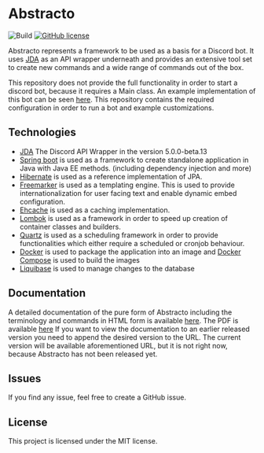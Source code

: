 # Abstracto

![Build](https://github.com/Sheldan/abstracto/workflows/Execute%20Build/badge.svg)
[![GitHub license](https://img.shields.io/github/license/Sheldan/abstracto)](https://github.com/Sheldan/abstracto/blob/master/LICENSE)


Abstracto represents a framework to be used as a basis for a Discord bot. It uses [JDA](https://github.com/DV8FromTheWorld/JDA/) as an API wrapper underneath
and provides an extensive tool set to create new commands and a wide range of commands out of the box.

This repository does not provide the full functionality in order to start a discord bot, because it requires a Main class. 
An example implementation of this bot can be seen [here](https://github.com/Sheldan/Crimson). This repository contains the required configuration in order to run a bot and example customizations.


## Technologies
* [JDA](https://github.com/DV8FromTheWorld/JDA/) The Discord API Wrapper in the version 5.0.0-beta.13
* [Spring boot](https://github.com/spring-projects/spring-boot) is used as a framework to create standalone application in Java with Java EE methods. (including dependency injection and more)
* [Hibernate](https://github.com/hibernate/hibernate-orm) is used as a reference implementation of JPA.
* [Freemarker](https://github.com/apache/freemarker) is used as a templating engine. This is used to provide internationalization for user facing text and enable dynamic embed configuration.
* [Ehcache](https://github.com/ehcache/ehcache3) is used as a caching implementation.
* [Lombok](https://github.com/rzwitserloot/lombok) is used as a framework in order to speed up creation of container classes and builders.
* [Quartz](https://github.com/quartz-scheduler/quartz) is used as a scheduling framework in order to provide functionalities which either require a scheduled or cronjob behaviour.
* [Docker](https://github.com/docker) is used to package the application into an image and [Docker Compose](https://github.com/docker/compose) is used to build the images
* [Liquibase](https://github.com/liquibase/liquibase) is used to manage changes to the database

## Documentation
A detailed documentation of the pure form of Abstracto including the terminology and commands in HTML form is available [here](https://sheldan.github.io/abstracto-docs/current). The PDF is available [here](https://sheldan.github.io/abstracto-docs/current/documentation.pdf)
If you want to view the documentation to an earlier released version you need to append the desired version to the URL. The current version will be available aforementioned URL, but it is not right now, because Abstracto has not been released yet.


## Issues
If you find any issue, feel free to create a GitHub issue.

## License
This project is licensed under the MIT license.